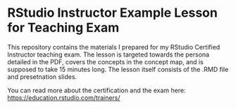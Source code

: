 # RStudio Instructor Example Lesson for Teaching Exam
This repository contains the materials I prepared for my RStudio Certified Instructor teaching exam. The lesson is targeted towards the persona detailed in the PDF, covers the concepts in the concept map, and is supposed to take 15 minutes long. The lesson itself consists of the .RMD file and presetnation slides.


You can read more about the certification and the exam here: https://education.rstudio.com/trainers/
